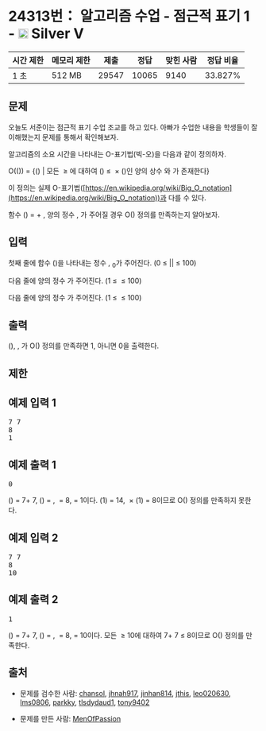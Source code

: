 # 24313번： 알고리즘 수업 - 점근적 표기 1 - <img src="https://static.solved.ac/tier_small/6.svg" style="height:20px" /> Silver V



| 시간 제한 | 메모리 제한 | 제출 | 정답 | 맞힌 사람 | 정답 비율 |
| --- | --- | --- | --- | --- | --- |
| 1 초 | 512 MB | 29547 | 10065 | 9140 | 33.827% |
## 문제

오늘도 서준이는 점근적 표기 수업 조교를 하고 있다. 아빠가 수업한 내용을 학생들이 잘 이해했는지 문제를 통해서 확인해보자.

알고리즘의 소요 시간을 나타내는 O-표기법(빅-오)을 다음과 같이 정의하자.

O(()) = {() | 모든  ≥ 에 대하여 () ≤  × ()인 양의 상수 와 가 존재한다}

이 정의는 실제 O-표기법([https://en.wikipedia.org/wiki/Big_O_notation](https://en.wikipedia.org/wiki/Big_O_notation))과 다를 수 있다.

함수 () = + , 양의 정수 , 가 주어질 경우 O() 정의를 만족하는지 알아보자.

## 입력

첫째 줄에 함수 ()을 나타내는 정수 , <sub>0</sub>가 주어진다. (0 ≤ || ≤ 100)

다음 줄에 양의 정수 가 주어진다. (1 ≤  ≤ 100)

다음 줄에 양의 정수 가 주어진다. (1 ≤  ≤ 100)

## 출력

(), , 가 O() 정의를 만족하면 1, 아니면 0을 출력한다.

## 제한

## 예제 입력 1

<pre>7 7
8
1
</pre>
## 예제 출력 1

<pre>0
</pre>
() = 7+ 7, () = ,  = 8, = 1이다. (1) = 14,  × (1) = 8이므로 O() 정의를 만족하지 못한다.

## 예제 입력 2

<pre>7 7
8
10
</pre>
## 예제 출력 2

<pre>1
</pre>
() = 7+ 7, () = ,  = 8, = 10이다. 모든  ≥ 10에 대하여 7+ 7 ≤ 8이므로 O() 정의를 만족한다.

## 출처

- 문제를 검수한 사람: [chansol](/user/chansol), [jhnah917](/user/jhnah917), [jinhan814](/user/jinhan814), [jthis](/user/jthis), [leo020630](/user/leo020630), [lms0806](/user/lms0806), [parkky](/user/parkky), [tlsdydaud1](/user/tlsdydaud1), [tony9402](/user/tony9402)

- 문제를 만든 사람: [MenOfPassion](/user/MenOfPassion)